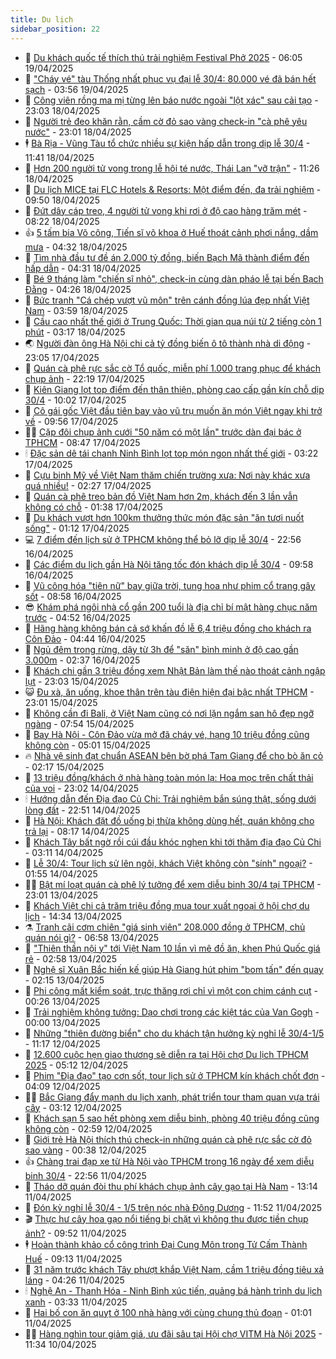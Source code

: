 ```yaml
---
title: Du lịch
sidebar_position: 22
---
```


<!-- dantri-du-lich:START -->
- 🥰 [Du khách quốc tế thích thú trải nghiệm Festival Phở 2025](https://dantri.com.vn/du-lich/du-khach-quoc-te-thich-thu-trai-nghiem-festival-pho-2025-20250419083646528.htm) - 06:05 19/04/2025
- 🥰 [&quot;Cháy vé&quot; tàu Thống nhất phục vụ đại lễ 30/4: 80.000 vé đã bán hết sạch](https://dantri.com.vn/du-lich/chay-ve-tau-thong-nhat-phuc-vu-dai-le-304-80000-ve-da-ban-het-sach-20250419104812234.htm) - 03:56 19/04/2025
- 🐻 [Công viên rồng ma mị từng lên báo nước ngoài &quot;lột xác&quot; sau cải tạo](https://dantri.com.vn/du-lich/cong-vien-rong-ma-mi-tung-len-bao-nuoc-ngoai-lot-xac-sau-cai-tao-20250416113018592.htm) - 23:03 18/04/2025
- 🤩 [Người trẻ đeo khăn rằn, cầm cờ đỏ sao vàng check-in &quot;cà phê yêu nước&quot;](https://dantri.com.vn/du-lich/nguoi-tre-deo-khan-ran-cam-co-do-sao-vang-check-in-ca-phe-yeu-nuoc-20250418083913949.htm) - 23:01 18/04/2025
- 🕴 [Bà Rịa - Vũng Tàu tổ chức nhiều sự kiện hấp dẫn trong dịp lễ 30/4](https://dantri.com.vn/du-lich/ba-ria-vung-tau-to-chuc-nhieu-su-kien-hap-dan-trong-dip-le-304-20250418150049048.htm) - 11:41 18/04/2025
- 🤩 [Hơn 200 người tử vong trong lễ hội té nước, Thái Lan &quot;vỡ trận&quot;](https://dantri.com.vn/du-lich/hon-200-nguoi-tu-vong-trong-le-hoi-te-nuoc-thai-lan-vo-tran-20250418165255305.htm) - 11:26 18/04/2025
- 🤠 [Du lịch MICE tại FLC Hotels &amp; Resorts: Một điểm đến, đa trải nghiệm](https://dantri.com.vn/du-lich/du-lich-mice-tai-flc-hotels-resorts-mot-diem-den-da-trai-nghiem-20250418163409346.htm) - 09:50 18/04/2025
- 💪 [Đứt dây cáp treo, 4 người tử vong khi rơi ở độ cao hàng trăm mét](https://dantri.com.vn/du-lich/dut-day-cap-treo-4-nguoi-tu-vong-khi-roi-o-do-cao-hang-tram-met-20250417134552680.htm) - 08:22 18/04/2025
- 👍 [5 tấm bia Võ công, Tiến sĩ võ khoa ở Huế thoát cảnh phơi nắng, dầm mưa](https://dantri.com.vn/du-lich/5-tam-bia-vo-cong-tien-si-vo-khoa-o-hue-thoat-canh-phoi-nang-dam-mua-20250417223216184.htm) - 04:32 18/04/2025
- 🚦 [Tìm nhà đầu tư đề án 2.000 tỷ đồng, biến Bạch Mã thành điểm đến hấp dẫn](https://dantri.com.vn/du-lich/tim-nha-dau-tu-de-an-2000-ty-dong-bien-bach-ma-thanh-diem-den-hap-dan-20250418102957228.htm) - 04:31 18/04/2025
- 💪 [Bé 9 tháng làm &quot;chiến sĩ nhỏ&quot;, check-in cùng dàn pháo lễ tại bến Bạch Đằng](https://dantri.com.vn/du-lich/be-9-thang-lam-chien-si-nho-check-in-cung-dan-phao-le-tai-ben-bach-dang-20250417141043955.htm) - 04:26 18/04/2025
- 💃 [Bức tranh &quot;Cá chép vượt vũ môn&quot; trên cánh đồng lúa đẹp nhất Việt Nam](https://dantri.com.vn/du-lich/buc-tranh-ca-chep-vuot-vu-mon-tren-canh-dong-lua-dep-nhat-viet-nam-20250418084709586.htm) - 03:59 18/04/2025
- 👺 [Cầu cao nhất thế giới ở Trung Quốc: Thời gian qua núi từ 2 tiếng còn 1 phút](https://dantri.com.vn/du-lich/cau-cao-nhat-the-gioi-o-trung-quoc-thoi-gian-qua-nui-tu-2-tieng-con-1-phut-20250417215601112.htm) - 03:17 18/04/2025
- 🌏 [Người đàn ông Hà Nội chi cả tỷ đồng biến ô tô thành nhà di động](https://dantri.com.vn/du-lich/nguoi-dan-ong-ha-noi-chi-ca-ty-dong-bien-o-to-thanh-nha-di-dong-20250416081815365.htm) - 23:05 17/04/2025
- 🎡 [Quán cà phê rực sắc cờ Tổ quốc, miễn phí 1.000 trang phục để khách chụp ảnh](https://dantri.com.vn/du-lich/quan-ca-phe-ruc-sac-co-to-quoc-mien-phi-1000-trang-phuc-de-khach-chup-anh-20250417223143856.htm) - 22:19 17/04/2025
- 🧰 [Kiên Giang lọt top điểm đến thân thiện, phòng cao cấp gần kín chỗ dịp 30/4](https://dantri.com.vn/du-lich/kien-giang-lot-top-diem-den-than-thien-phong-cao-cap-gan-kin-cho-dip-304-20250417132605010.htm) - 10:02 17/04/2025
- 💂 [Cô gái gốc Việt đầu tiên bay vào vũ trụ muốn ăn món Việt ngay khi trở về](https://dantri.com.vn/du-lich/co-gai-goc-viet-dau-tien-bay-vao-vu-tru-muon-an-mon-viet-ngay-khi-tro-ve-20250417121549811.htm) - 09:56 17/04/2025
- 🧑‍🏫 [Cặp đôi chụp ảnh cưới &quot;50 năm có một lần&quot; trước dàn đại bác ở TPHCM](https://dantri.com.vn/du-lich/cap-doi-chup-anh-cuoi-50-nam-co-mot-lan-truoc-dan-dai-bac-o-tphcm-20250417125625052.htm) - 08:47 17/04/2025
- 🕯 [Đặc sản dê tái chanh Ninh Bình lọt top món ngon nhất thế giới](https://dantri.com.vn/du-lich/dac-san-de-tai-chanh-ninh-binh-lot-top-mon-ngon-nhat-the-gioi-20250417094553677.htm) - 03:22 17/04/2025
- 👀 [Cựu binh Mỹ về Việt Nam thăm chiến trường xưa: Nơi này khác xưa quá nhiều!](https://dantri.com.vn/du-lich/cuu-binh-my-ve-viet-nam-tham-chien-truong-xua-noi-nay-khac-xua-qua-nhieu-20250416094910979.htm) - 02:27 17/04/2025
- 🎉 [Quán cà phê treo bản đồ Việt Nam hơn 2m, khách đến 3 lần vẫn không có chỗ](https://dantri.com.vn/du-lich/quan-ca-phe-treo-ban-do-viet-nam-hon-2m-khach-den-3-lan-van-khong-co-cho-20250417002232418.htm) - 01:38 17/04/2025
- 🌊 [Du khách vượt hơn 100km thưởng thức món đặc sản &quot;ăn tươi nuốt sống&quot;](https://dantri.com.vn/du-lich/du-khach-vuot-hon-100km-thuong-thuc-mon-dac-san-an-tuoi-nuot-song-20250416163604479.htm) - 01:12 17/04/2025
- 💻 [7 điểm đến lịch sử ở TPHCM không thể bỏ lỡ dịp lễ 30/4](https://dantri.com.vn/du-lich/7-diem-den-lich-su-o-tphcm-khong-the-bo-lo-dip-le-304-20250414160816847.htm) - 22:56 16/04/2025
- 💪 [Các điểm du lịch gần Hà Nội tăng tốc đón khách dịp lễ 30/4](https://dantri.com.vn/du-lich/cac-diem-du-lich-gan-ha-noi-tang-toc-don-khach-dip-le-304-20250416162749124.htm) - 09:58 16/04/2025
- 👺 [Vũ công hóa &quot;tiên nữ&quot; bay giữa trời, tung hoa như phim cổ trang gây sốt](https://dantri.com.vn/du-lich/vu-cong-hoa-tien-nu-bay-giua-troi-tung-hoa-nhu-phim-co-trang-gay-sot-20250416105827784.htm) - 08:58 16/04/2025
- 😎 [Khám phá ngôi nhà cổ gần 200 tuổi là địa chỉ bí mật hàng chục năm trước](https://dantri.com.vn/du-lich/kham-pha-ngoi-nha-co-gan-200-tuoi-la-dia-chi-bi-mat-hang-chuc-nam-truoc-20250414163213891.htm) - 04:52 16/04/2025
- 🌋 [Hãng hàng không bán cả sớ khấn đồ lễ 6,4 triệu đồng cho khách ra Côn Đảo](https://dantri.com.vn/du-lich/hang-hang-khong-ban-ca-so-khan-do-le-64-trieu-dong-cho-khach-ra-con-dao-20250416104547801.htm) - 04:44 16/04/2025
- 🌝 [Ngủ đêm trong rừng, dậy từ 3h để &quot;săn&quot; bình minh ở độ cao gần 3.000m](https://dantri.com.vn/du-lich/ngu-dem-trong-rung-day-tu-3h-de-san-binh-minh-o-do-cao-gan-3000m-20250306101308503.htm) - 02:37 16/04/2025
- 🧠 [Khách chi gần 3 triệu đồng xem Nhật Bản làm thế nào thoát cảnh ngập lụt](https://dantri.com.vn/du-lich/khach-chi-gan-3-trieu-dong-xem-nhat-ban-lam-the-nao-thoat-canh-ngap-lut-20250415100251461.htm) - 23:03 15/04/2025
- 😺 [Đu xà, ăn uống, khoe thân trên tàu điện hiện đại bậc nhất TPHCM](https://dantri.com.vn/du-lich/du-xa-an-uong-khoe-than-tren-tau-dien-hien-dai-bac-nhat-tphcm-20250414192230493.htm) - 23:01 15/04/2025
- 💂 [Không cần đi Bali, ở Việt Nam cũng có nơi lặn ngắm san hô đẹp ngỡ ngàng](https://dantri.com.vn/du-lich/khong-can-di-bali-o-viet-nam-cung-co-noi-lan-ngam-san-ho-dep-ngo-ngang-20250415120603592.htm) - 07:54 15/04/2025
- 🌮 [Bay Hà Nội - Côn Đảo vừa mở đã cháy vé, hạng 10 triệu đồng cũng không còn](https://dantri.com.vn/du-lich/bay-ha-noi-con-dao-vua-mo-da-chay-ve-hang-10-trieu-dong-cung-khong-con-20250415112457847.htm) - 05:01 15/04/2025
- 🔥 [Nhà vệ sinh đạt chuẩn ASEAN bên bờ phá Tam Giang để cho bò ăn cỏ](https://dantri.com.vn/du-lich/nha-ve-sinh-dat-chuan-asean-ben-bo-pha-tam-giang-de-cho-bo-an-co-20250414225158471.htm) - 02:17 15/04/2025
- 🦏 [13 triệu đồng/khách ở nhà hàng toàn món lạ: Hoa mọc trên chất thải của voi](https://dantri.com.vn/du-lich/13-trieu-dongkhach-o-nha-hang-toan-mon-la-hoa-moc-tren-chat-thai-cua-voi-20250414140142982.htm) - 23:02 14/04/2025
- 🕯 [Hướng dẫn đến Địa đạo Củ Chi: Trải nghiệm bắn súng thật, sống dưới lòng đất](https://dantri.com.vn/du-lich/huong-dan-den-dia-dao-cu-chi-trai-nghiem-ban-sung-that-song-duoi-long-dat-20250413162404359.htm) - 22:51 14/04/2025
- 🐻 [Hà Nội: Khách đặt đồ uống bị thừa không dùng hết, quán không cho trả lại](https://dantri.com.vn/du-lich/ha-noi-khach-dat-do-uong-bi-thua-khong-dung-het-quan-khong-cho-tra-lai-20250414144250852.htm) - 08:17 14/04/2025
- 🥸 [Khách Tây bất ngờ rồi cúi đầu khóc nghẹn khi tới thăm địa đạo Củ Chi](https://dantri.com.vn/du-lich/khach-tay-bat-ngo-roi-cui-dau-khoc-nghen-khi-toi-tham-dia-dao-cu-chi-20250414100444411.htm) - 03:11 14/04/2025
- 💂 [Lễ 30/4: Tour lịch sử lên ngôi, khách Việt không còn &quot;sính&quot; ngoại?](https://dantri.com.vn/du-lich/le-304-tour-lich-su-len-ngoi-khach-viet-khong-con-sinh-ngoai-20250413103811285.htm) - 01:55 14/04/2025
- 🧑‍💻 [Bật mí loạt quán cà phê lý tưởng để xem diễu binh 30/4 tại TPHCM](https://dantri.com.vn/du-lich/bat-mi-loat-quan-ca-phe-ly-tuong-de-xem-dieu-binh-304-tai-tphcm-20250412143216859.htm) - 23:01 13/04/2025
- 💪 [Khách Việt chi cả trăm triệu đồng mua tour xuất ngoại ở hội chợ du lịch](https://dantri.com.vn/du-lich/khach-viet-chi-ca-tram-trieu-dong-mua-tour-xuat-ngoai-o-hoi-cho-du-lich-20250413192316860.htm) - 14:34 13/04/2025
- ⚗️ [Tranh cãi cơm chiên &quot;giá sinh viên&quot; 208.000 đồng ở TPHCM, chủ quán nói gì?](https://dantri.com.vn/du-lich/tranh-cai-com-chien-gia-sinh-vien-208000-dong-o-tphcm-chu-quan-noi-gi-20250413122803275.htm) - 06:58 13/04/2025
- 🌁 [&quot;Thiên thần nội y&quot; tới Việt Nam 10 lần vì mê đồ ăn, khen Phú Quốc giá rẻ](https://dantri.com.vn/du-lich/thien-than-noi-y-toi-viet-nam-10-lan-vi-me-do-an-khen-phu-quoc-gia-re-20250413095303945.htm) - 02:58 13/04/2025
- 🧰 [Nghệ sĩ Xuân Bắc hiến kế giúp Hà Giang hút phim &quot;bom tấn&quot; đến quay](https://dantri.com.vn/du-lich/nghe-si-xuan-bac-hien-ke-giup-ha-giang-hut-phim-bom-tan-den-quay-20250413071656381.htm) - 02:15 13/04/2025
- 🧰 [Phi công mất kiểm soát, trực thăng rơi chỉ vì một con chim cánh cụt](https://dantri.com.vn/du-lich/phi-cong-mat-kiem-soat-truc-thang-roi-chi-vi-mot-con-chim-canh-cut-20250412161636581.htm) - 00:26 13/04/2025
- 🎉 [Trải nghiệm không tưởng: Dạo chơi trong các kiệt tác của Van Gogh](https://dantri.com.vn/doi-song/trai-nghiem-khong-tuong-dao-choi-trong-cac-kiet-tac-cua-van-gogh-20250309063637527.htm) - 00:00 13/04/2025
- 🤩 [Những &quot;thiên đường biển&quot; cho du khách tận hưởng kỳ nghỉ lễ 30/4-1/5](https://dantri.com.vn/du-lich/nhung-thien-duong-bien-cho-du-khach-tan-huong-ky-nghi-le-304-15-20250412173608596.htm) - 11:17 12/04/2025
- 👺 [12.600 cuộc hẹn giao thương sẽ diễn ra tại Hội chợ Du lịch TPHCM 2025](https://dantri.com.vn/du-lich/12600-cuoc-hen-giao-thuong-se-dien-ra-tai-hoi-cho-du-lich-tphcm-2025-20250412120930188.htm) - 05:12 12/04/2025
- 🧠 [Phim &quot;Địa đạo&quot; tạo cơn sốt, tour lịch sử ở TPHCM kín khách chốt đơn](https://dantri.com.vn/du-lich/phim-dia-dao-tao-con-sot-tour-lich-su-o-tphcm-kin-khach-chot-don-20250412002758075.htm) - 04:09 12/04/2025
- 👨‍🏫 [Bắc Giang đẩy mạnh du lịch xanh, phát triển tour tham quan vựa trái cây](https://dantri.com.vn/du-lich/bac-giang-day-manh-du-lich-xanh-phat-trien-tour-tham-quan-vua-trai-cay-20250412073534061.htm) - 03:12 12/04/2025
- 🦅 [Khách sạn 5 sao hết phòng xem diễu binh, phòng 40 triệu đồng cũng không còn](https://dantri.com.vn/du-lich/khach-san-5-sao-het-phong-xem-dieu-binh-phong-40-trieu-dong-cung-khong-con-20250412094152420.htm) - 02:59 12/04/2025
- 🌊 [Giới trẻ Hà Nội thích thú check-in những quán cà phê rực sắc cờ đỏ sao vàng](https://dantri.com.vn/du-lich/gioi-tre-ha-noi-thich-thu-check-in-nhung-quan-ca-phe-ruc-sac-co-do-sao-vang-20250411212047377.htm) - 00:38 12/04/2025
- 👍 [Chàng trai đạp xe từ Hà Nội vào TPHCM trong 16 ngày để xem diễu binh 30/4](https://dantri.com.vn/du-lich/chang-trai-dap-xe-tu-ha-noi-vao-tphcm-trong-16-ngay-de-xem-dieu-binh-304-20250410154802313.htm) - 22:56 11/04/2025
- 🫶 [Tháo dỡ quán đòi thu phí khách chụp ảnh cây gạo tại Hà Nam](https://dantri.com.vn/du-lich/thao-do-quan-doi-thu-phi-khach-chup-anh-cay-gao-tai-ha-nam-20250411200710666.htm) - 13:14 11/04/2025
- 💯 [Đón kỳ nghỉ lễ 30/4 - 1/5 trên nóc nhà Đông Dương](https://dantri.com.vn/du-lich/don-ky-nghi-le-304-15-tren-noc-nha-dong-duong-20250411180611908.htm) - 11:52 11/04/2025
- 🎬 [Thực hư cây hoa gạo nổi tiếng bị chặt vì không thu được tiền chụp ảnh?](https://dantri.com.vn/du-lich/thuc-hu-cay-hoa-gao-noi-tieng-bi-chat-vi-khong-thu-duoc-tien-chup-anh-20250411164603869.htm) - 09:52 11/04/2025
- 🕴 [Hoàn thành khảo cổ công trình Đại Cung Môn trong Tử Cấm Thành Huế](https://dantri.com.vn/du-lich/hoan-thanh-khao-co-cong-trinh-dai-cung-mon-trong-tu-cam-thanh-hue-20250411083752796.htm) - 09:13 11/04/2025
- 🦅 [31 năm trước khách Tây phượt khắp Việt Nam, cầm 1 triệu đồng tiêu xả láng](https://dantri.com.vn/du-lich/31-nam-truoc-khach-tay-phuot-khap-viet-nam-cam-1-trieu-dong-tieu-xa-lang-20250411105008840.htm) - 04:26 11/04/2025
- 🕯 [Nghệ An - Thanh Hóa - Ninh Bình xúc tiến, quảng bá hành trình du lịch xanh](https://dantri.com.vn/du-lich/nghe-an-thanh-hoa-ninh-binh-xuc-tien-quang-ba-hanh-trinh-du-lich-xanh-20250411070051843.htm) - 03:33 11/04/2025
- 🥸 [Hai bố con ăn quỵt ở 100 nhà hàng với cùng chung thủ đoạn](https://dantri.com.vn/du-lich/hai-bo-con-an-quyt-o-100-nha-hang-voi-cung-chung-thu-doan-20250410172229561.htm) - 01:01 11/04/2025
- 👨‍🏫 [Hàng nghìn tour giảm giá, ưu đãi sâu tại Hội chợ VITM Hà Nội 2025](https://dantri.com.vn/du-lich/hang-nghin-tour-giam-gia-uu-dai-sau-tai-hoi-cho-vitm-ha-noi-2025-20250410150314256.htm) - 11:34 10/04/2025<!-- dantri-du-lich:END -->
